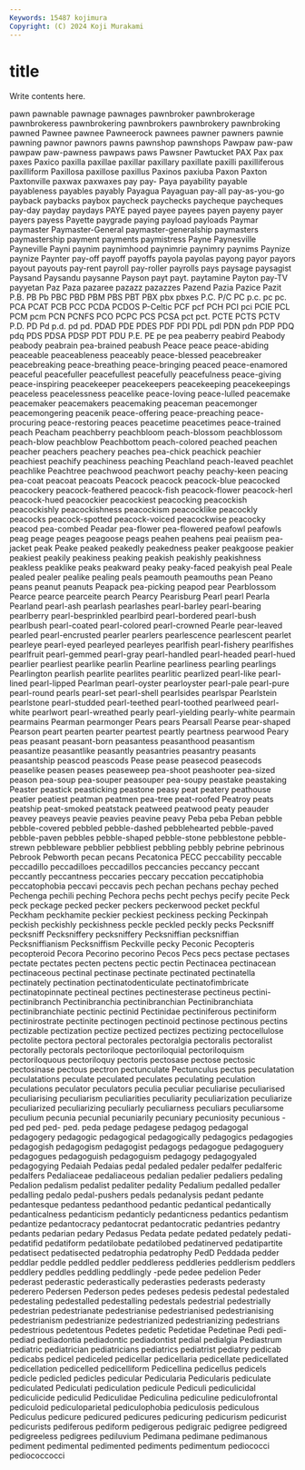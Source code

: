 ```yaml
---
Keywords: 15487 kojimura
Copyright: (C) 2024 Koji Murakami
---
```


# title

Write contents here.



 pawn pawnable
pawnage pawnages pawnbroker pawnbrokerage pawnbrokeress pawnbrokering pawnbrokers pawnbrokery pawnbroking pawned
Pawnee pawnee Pawneerock pawnees pawner pawners pawnie pawning pawnor pawnors
pawns pawnshop pawnshops Pawpaw paw-paw pawpaw paw-pawness pawpaws paws Pawsner
Pawtucket PAX Pax pax paxes Paxico paxilla paxillae paxillar paxillary
paxillate paxilli paxilliferous paxilliform Paxillosa paxillose paxillus Paxinos paxiuba Paxon
Paxton Paxtonville paxwax paxwaxes pay pay- Paya payability payable payableness
payables payably Payagua Payaguan pay-all pay-as-you-go payback paybacks paybox paycheck
paychecks paycheque paycheques pay-day payday paydays PAYE payed payee payees
payen payeny payer payers payess Payette paygrade paying payload payloads
Paymar paymaster Paymaster-General paymaster-generalship paymasters paymastership payment payments paymistress Payne
Paynesville Payneville Payni paynim paynimhood paynimrie paynimry paynims Paynize paynize
Paynter pay-off payoff payoffs payola payolas payong payor payors payout
payouts pay-rent payroll pay-roller payrolls pays paysage paysagist Paysand Paysandu
paysanne Payson payt payt. paytamine Payton pay-TV payyetan Paz Paza
pazaree pazazz pazazzes Pazend Pazia Pazice Pazit P.B. PB Pb
PBC PBD PBM PBS PBT PBX pbx pbxes P.C. P/C
PC p.c. pc pc. PCA PCAT PCB PCC PCDA PCDOS
P-Celtic PCF pcf PCH PCI pci PCIE PCL PCM pcm
PCN PCNFS PCO PCPC PCS PCSA pct pct. PCTE PCTS
PCTV P.D. PD Pd p.d. pd pd. PDAD PDE PDES
PDF PDI PDL pdl PDN pdn PDP PDQ pdq PDS
PDSA PDSP PDT PDU P.E. PE pe pea peaberry peabird
Peabody peabody peabrain pea-brained peabush Peace peace peace-abiding peaceable peaceableness
peaceably peace-blessed peacebreaker peacebreaking peace-breathing peace-bringing peaced peace-enamored peaceful peacefuller
peacefullest peacefully peacefulness peace-giving peace-inspiring peacekeeper peacekeepers peacekeeping peacekeepings peaceless
peacelessness peacelike peace-loving peace-lulled peacemake peacemaker peacemakers peacemaking peaceman peacemonger
peacemongering peacenik peace-offering peace-preaching peace-procuring peace-restoring peaces peacetime peacetimes peace-trained
peach Peacham peachberry peachbloom peach-blossom peachblossom peach-blow peachblow Peachbottom peach-colored
peached peachen peacher peachers peachery peaches pea-chick peachick peachier peachiest
peachify peachiness peaching Peachland peach-leaved peachlet peachlike Peachtree peachwood peachwort
peachy peachy-keen peacing pea-coat peacoat peacoats Peacock peacock peacock-blue peacocked
peacockery peacock-feathered peacock-fish peacock-flower peacock-herl peacock-hued peacockier peacockiest peacocking peacockish
peacockishly peacockishness peacockism peacocklike peacockly peacocks peacock-spotted peacock-voiced peacockwise peacocky
peacod pea-combed Peadar pea-flower pea-flowered peafowl peafowls peag peage peages
peagoose peags peahen peahens peai peaiism pea-jacket peak Peake peaked
peakedly peakedness peaker peakgoose peakier peakiest peakily peakiness peaking peakish
peakishly peakishness peakless peaklike peaks peakward peaky peaky-faced peakyish peal
Peale pealed pealer pealike pealing peals peamouth peamouths pean Peano
peans peanut peanuts Peapack pea-picking peapod pear Pearblossom Pearce pearce
pearceite pearch Pearcy Pearisburg Pearl pearl Pearla Pearland pearl-ash pearlash
pearlashes pearl-barley pearl-bearing pearlberry pearl-besprinkled pearlbird pearl-bordered pearl-bush pearlbush pearl-coated
pearl-colored pearl-crowned Pearle pear-leaved pearled pearl-encrusted pearler pearlers pearlescence pearlescent
pearlet pearleye pearl-eyed pearleyed pearleyes pearlfish pearl-fishery pearlfishes pearlfruit pearl-gemmed
pearl-gray pearl-handled pearl-headed pearl-hued pearlier pearliest pearlike pearlin Pearline pearliness
pearling pearlings Pearlington pearlish pearlite pearlites pearlitic pearlized pearl-like pearl-lined
pearl-lipped Pearlman pearl-oyster pearloyster pearl-pale pearl-pure pearl-round pearls pearl-set pearl-shell
pearlsides pearlspar Pearlstein pearlstone pearl-studded pearl-teethed pearl-toothed pearlweed pearl-white pearlwort
pearl-wreathed pearly pearl-yielding pearly-white pearmain pearmains Pearman pearmonger Pears pears
Pearsall Pearse pear-shaped Pearson peart pearten pearter peartest peartly peartness
pearwood Peary peas peasant peasant-born peasantess peasanthood peasantism peasantize peasantlike
peasantly peasantries peasantry peasants peasantship peascod peascods Pease pease peasecod
peasecods peaselike peasen peases peaseweep pea-shoot peashooter pea-sized peason pea-soup
pea-souper peasouper pea-soupy peastake peastaking Peaster peastick peasticking peastone peasy
peat peatery peathouse peatier peatiest peatman peatmen pea-tree peat-roofed Peatroy
peats peatship peat-smoked peatstack peatweed peatwood peaty peauder peavey peaveys
peavie peavies peavine peavy Peba peba Peban pebble pebble-covered pebbled
pebble-dashed pebblehearted pebble-paved pebble-paven pebbles pebble-shaped pebble-stone pebblestone pebble-strewn pebbleware
pebblier pebbliest pebbling pebbly pebrine pebrinous Pebrook Pebworth pecan pecans
Pecatonica PECC peccability peccable peccadillo peccadilloes peccadillos peccancies peccancy peccant
peccantly peccantness peccaries peccary peccation peccatiphobia peccatophobia peccavi peccavis pech
pechan pechans pechay peched Pechenga pechili peching Pechora pechs pecht
pechys pecify pecite Peck peck peckage pecked pecker peckers peckerwood
pecket peckful Peckham peckhamite peckier peckiest peckiness pecking Peckinpah peckish
peckishly peckishness peckle peckled peckly pecks Pecksniff pecksniff Pecksniffery pecksniffery
Pecksniffian pecksniffian Pecksniffianism Pecksniffism Peckville pecky Peconic Pecopteris pecopteroid Pecora
Pecorino pecorino Pecos Pecs pecs pectase pectases pectate pectates pecten
pectens pectic pectin Pectinacea pectinacean pectinaceous pectinal pectinase pectinate pectinated
pectinatella pectinately pectination pectinatodenticulate pectinatofimbricate pectinatopinnate pectineal pectines pectinesterase pectineus
pectini- pectinibranch Pectinibranchia pectinibranchian Pectinibranchiata pectinibranchiate pectinic pectinid Pectinidae pectiniferous
pectiniform pectinirostrate pectinite pectinogen pectinoid pectinose pectinous pectins pectizable pectization
pectize pectized pectizes pectizing pectocellulose pectolite pectora pectoral pectorales pectoralgia
pectoralis pectoralist pectorally pectorals pectoriloque pectoriloquial pectoriloquism pectoriloquous pectoriloquy pectoris
pectosase pectose pectosic pectosinase pectous pectron pectunculate Pectunculus pectus peculatation
peculatations peculate peculated peculates peculating peculation peculations peculator peculators peculia
peculiar peculiarise peculiarised peculiarising peculiarism peculiarities peculiarity peculiarization peculiarize peculiarized
peculiarizing peculiarly peculiarness peculiars peculiarsome peculium pecunia pecunial pecuniarily pecuniary
pecuniosity pecunious -ped ped ped- ped. peda pedage pedagese pedagog
pedagogal pedagogery pedagogic pedagogical pedagogically pedagogics pedagogies pedagogish pedagogism pedagogist
pedagogs pedagogue pedagoguery pedagogues pedagoguish pedagoguism pedagogy pedagogyaled pedagogying Pedaiah
Pedaias pedal pedaled pedaler pedalfer pedalferic pedalfers Pedaliaceae pedaliaceous pedalian
pedalier pedaliers pedaling Pedalion pedalism pedalist pedaliter pedality Pedalium pedalled
pedaller pedalling pedalo pedal-pushers pedals pedanalysis pedant pedante pedantesque pedantess
pedanthood pedantic pedantical pedantically pedanticalness pedanticism pedanticly pedanticness pedantics pedantism
pedantize pedantocracy pedantocrat pedantocratic pedantries pedantry pedants pedarian pedary Pedasus
Pedata pedate pedated pedately pedati- pedatifid pedatiform pedatilobate pedatilobed pedatinerved
pedatipartite pedatisect pedatisected pedatrophia pedatrophy PedD Peddada pedder peddlar peddle
peddled peddler peddleress peddleries peddlerism peddlers peddlery peddles peddling peddlingly
-pede pedee pedelion Peder pederast pederastic pederastically pederasties pederasts pederasty
pederero Pedersen Pederson pedes pedeses pedesis pedestal pedestaled pedestaling pedestalled
pedestalling pedestals pedestrial pedestrially pedestrian pedestrianate pedestrianise pedestrianised pedestrianising pedestrianism
pedestrianize pedestrianized pedestrianizing pedestrians pedestrious pedetentous Pedetes pedetic Pedetidae Pedetinae
Pedi pedi- pediad pediadontia pediadontic pediadontist pedial pedialgia Pediastrum pediatric
pediatrician pediatricians pediatrics pediatrist pediatry pedicab pedicabs pedicel pediceled pedicellar
pedicellaria pedicellate pedicellated pedicellation pedicelled pedicelliform Pedicellina pedicellus pedicels pedicle
pedicled pedicles pedicular Pedicularia Pedicularis pediculate pediculated Pediculati pediculation pedicule
Pediculi pediculicidal pediculicide pediculid Pediculidae Pediculina pediculine pediculofrontal pediculoid pediculoparietal
pediculophobia pediculosis pediculous Pediculus pedicure pedicured pedicures pedicuring pedicurism pedicurist
pedicurists pediferous pediform pedigerous pedigraic pedigree pedigreed pedigreeless pedigrees pediluvium
Pedimana pedimane pedimanous pediment pedimental pedimented pediments pedimentum pediococci pediococcocci
